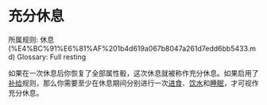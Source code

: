 # 充分休息

所属规则: 休息 (%E4%BC%91%E6%81%AF%201b4d619a067b8047a261d7edd6bb5433.md)
Glossary: Full resting

如果在一次休息后你恢复了全部属性骰，这次休息就被称作充分休息。如果启用了[补给](%E8%A1%A5%E7%BB%99%201b4d619a067b80af8498c52f7b266b26.md)规则，那么你需要至少在休息期间分别进行一次[进食](%E8%BF%9B%E9%A3%9F%201b4d619a067b80d88662c0771da52fa7.md)、[饮水](%E9%A5%AE%E6%B0%B4%201b4d619a067b80959c3be0132ac8c957.md)和[睡眠](%E7%9D%A1%E7%9C%A0%201b4d619a067b8055b62bfe5badddc625.md)，才可视作充分休息。